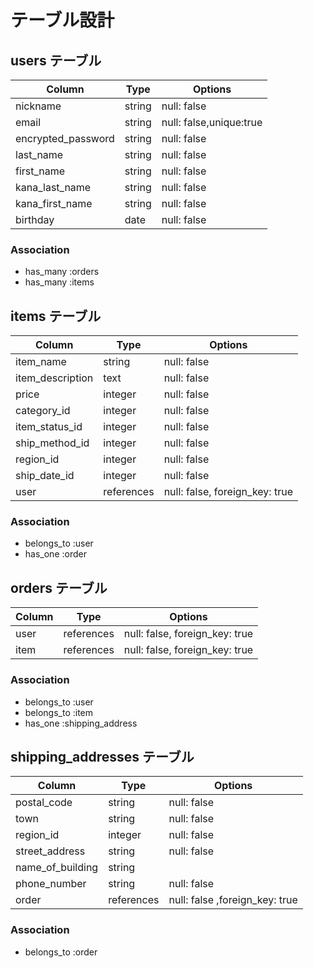 # テーブル設計

## users テーブル

| Column             | Type    | Options                 |
| ------------------ | ------- | ----------------------- |
| nickname           | string  | null: false             |
| email              | string  | null: false,unique:true |
| encrypted_password | string  | null: false             |
| last_name          | string  | null: false             |
| first_name         | string  | null: false             |
| kana_last_name     | string  | null: false             |
| kana_first_name    | string  | null: false             |
| birthday           | date    | null: false             |


### Association
- has_many :orders
- has_many :items


## items テーブル

| Column           | Type       | Options                        |
| ---------------- | ---------- | ------------------------------ |
| item_name        | string     | null: false                    |
| item_description | text       | null: false                    |
| price            | integer    | null: false                    |
| category_id      | integer    | null: false                    |
| item_status_id   | integer    | null: false                    |
| ship_method_id   | integer    | null: false                    |
| region_id        | integer    | null: false                    |
| ship_date_id     | integer    | null: false                    |
| user             | references | null: false, foreign_key: true |

### Association
- belongs_to :user
- has_one :order


## orders テーブル
| Column           | Type       | Options                        |
| ---------------- | ---------- | ------------------------------ |
| user             | references | null: false, foreign_key: true |
| item             | references | null: false, foreign_key: true |

### Association
- belongs_to :user
- belongs_to :item
- has_one :shipping_address


## shipping_addresses テーブル

| Column           | Type       | Options                        |
| ---------------- | ---------- | ------------------------------ |
| postal_code      | string     | null: false                    |
| town             | string     | null: false                    |
| region_id        | integer    | null: false                    |
| street_address   | string     | null: false                    |
| name_of_building | string     |                                |
| phone_number     | string     | null: false                    |
| order            | references | null: false ,foreign_key: true |

### Association
- belongs_to :order
